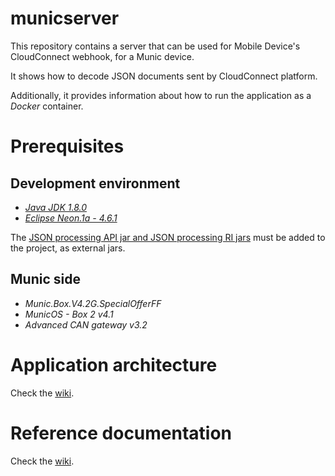 # municserver

This repository contains a server that can be used for Mobile Device's CloudConnect webhook, for a Munic device.

It shows how to decode JSON documents sent by CloudConnect platform.

Additionally, it provides information about how to run the application as a _Docker_ container.

# Prerequisites

## Development environment

* [_Java JDK 1.8.0_](http://www.oracle.com/technetwork/java/javase/downloads/index.html)
* [_Eclipse Neon.1a - 4.6.1_](http://www.eclipse.org/downloads/)

The [JSON processing API jar and JSON processing RI jars](https://jsonp.java.net/download.html) must be added to the project, as external jars.

## Munic side

* _Munic.Box.V4.2G.SpecialOfferFF_
* _MunicOS - Box 2 v4.1_
* _Advanced CAN gateway v3.2_

# Application architecture

Check the [wiki](https://github.com/PascalBod/municserver/wiki).

# Reference documentation

Check the [wiki](https://github.com/PascalBod/municserver/wiki).